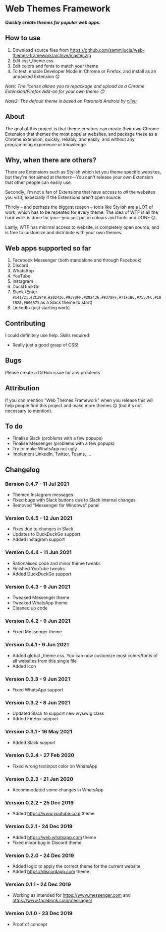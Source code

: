 # Web Themes Framework
_**Quickly create themes for popular web apps.**_

## How to use
1. Download source files from https://github.com/sammilucia/web-themes-framework/archive/master.zip
2. Edit css/_theme.css
3. Edit colors and fonts to match your theme
4. To test, enable Developer Mode in Chrome or Firefox, and install as an unpacked Extension 😊

_Note: The license allows you to repackage and upload as a Chrome Extension/Firefox Add-on for your own theme 😊_

_Note2: The default theme is based on Paranoid Android by [niivu](https://www.deviantart.com/niivu/art/Paranoid-Android-Windows-10-Themes-821696974)_

## About
The goal of this project is that theme creators can create _their own_ Chrome Extension that themes the most popular websites, and package these as a Chrome extension, quickly, reliably, and easily, and without any programming experience or knowledge.

## Why, when there are others?
There are Extensions such as Stylish which let you theme specific websites, but they're not aimed at _themers_—You can't release your own Extension that other people can easily use.

Secondly, I'm not a fan of Extensions that have access to _all_ the websites you visit, expecially if the Extensions aren't open source.

Thirdly – and perhaps the biggest reason – tools like Stylish are a LOT of work, which has to be repeated for every theme. The idea of WTF is all the hard work is done for you—you just put in colours and fonts and DONE 😊.

Lastly, WTF has minimal access to website, is completely open source, and is free to customize and distribute with your own themes.

## Web apps supported so far
1. Facebook Messenger (both standalone and through Facebook)
2. Discord
3. WhatsApp
4. YouTube
5. Instagram
6. DuckDuckGo
7. Slack (Enter `#141721,#2C3849,#202436,#9378FF,#202436,#9378FF,#71F1B6,#7553FC,#181B28,#606873` as a Slack theme to start)
8. LinkedIn (just starting work)

## Contributing
I could definitely use help. Skills required:
- Really just a good grasp of CSS!

## Bugs
Please create a GitHub issue for any problems

## Attribution
If you can mention "Web Themes Framework" when you release this will help people find this project and make more themes 😊 (but it's not necessary to mention).

## To do
- Finalise Slack (problems with a few popups)
- Finalise Messenger (problems with a few popups)
- Try to make WhatsApp not ugly
- Implement LinkedIn, Twitter, Teams, ...

## Changelog
### Bersion 0.4.7 - 11 Jul 2021
- Themed Instagram messages
- Fixed bugs with Slack buttons due to Slack internal changes
- Removed "Messenger for Windows" panel

### Version 0.4.5 - 12 Jun 2021
- Fixes due to changes in Slack
- Updates to DuckDuckGo support
- Added Instagram support

### Version 0.4.4 - 11 Jun 2021
- Rationalised code and minor theme tweaks
- Finished YouTube tweaks
- Added DuckDuckGo support

### Version 0.4.3 - 9 Jun 2021
- Tweaked Messenger theme
- Tweaked WhatsApp theme
- Cleaned up code

### Version 0.4.2 - 9 Jun 2021
- Fixed Messenger theme

### Version 0.4.1 - 9 Jun 2021
- Added global _theme.css. You can now customize most colors/fonts of all websites from this single file
- Added icon

### Version 0.3.3 - 9 Jun 2021
- Fixed WhatsApp support

### Version 0.3.2 - 8 Jun 2021
- Updated Slack to support new wysiwig class
- Added Firefox support

### Version 0.3.1 - 16 May 2021
- Added Slack support

### Version 0.2.4 - 27 Feb 2020
- Fixed wrong textinput color on WhatsApp

### Version 0.2.3 - 21 Jan 2020
- Accommodated some changes in WhatsApp

### Version 0.2.2 - 25 Dec 2019
- Added https://www.youtube.com theme

### Version 0.2.1 - 24 Dec 2019
- Added https://web.whatsapp.com theme
- Fixed minor bug in Discord theme

### Version 0.2.0 - 24 Dec 2019
- Added logic to apply the correct theme for the current website
- Added https://discordapp.com theme

### Version 0.1.1 - 24 Dec 2019
- Working as intended for https://www.messenger.com and https://www.facebook.com/messages/

### Version 0.1.0 - 23 Dec 2019
- Proof of concept

